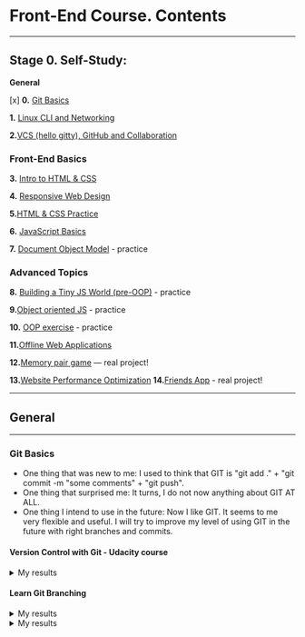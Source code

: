 # Front-End Course. Contents

---

## Stage 0. Self-Study:

**General**

[x] **0.** [Git Basics](#git-basics)

**1.** [Linux CLI and Networking](tasks/linux-cli-http.md)

**2.**[VCS (hello gitty), GitHub and Collaboration](tasks/git-collaboration.md)

### Front-End Basics

**3.** [Intro to HTML & CSS](tasks/html-css-intro.md)

**4.** [Responsive Web Design](tasks/html-css-responsive.md)

**5.**[HTML & CSS Practice](tasks/html-css-popup.md)

**6.** [JavaScript Basics](tasks/js-basics.md)

**7.** [Document Object Model](tasks/js-dom.md) - practice

### Advanced Topics

**8.** [Building a Tiny JS World (pre-OOP)](tasks/js-pre-oop.md) - practice

**9.**[Object oriented JS](tasks/js-oop.md) - practice

**10.** [OOP exercise](tasks/js-post-oop.md) - practice

**11.**[Offline Web Applications](tasks/app-design-offline.md)

**12.**[Memory pair game](tasks/memory-pair-game.md) — real project!

**13.**[Website Performance Optimization](tasks/app-design-performance.md)
**14.**[Friends App](tasks/friends-app.md) - real project!

---

## General

---

### Git Basics

- One thing that was new to me: I used to think that GIT is "git add ." + "git commit -m "some comments" + "git push".
- One thing that surprised me: It turns, I do not now anything about GIT AT ALL.
- One thing I intend to use in the future: Now I like GIT. It seems to me very flexible and useful. I will try to improve my level of using GIT in the future with right branches and commits.

#### Version Control with Git - Udacity course

<details><summary>My results</summary>
<p>

![Screenshot-image-link](git_basics/udacity.jpg)

</p>
</details>

#### Learn Git Branching

<details><summary>My results</summary>
<p>

![Screenshot-image-link](git_basics/learngitbranching_1.jpg)

</p>
</details>

<details><summary>My results</summary>
<p>

![Screenshot-image-link](git_basics/learngitbranching_1.jpg)

</p>
</details>
